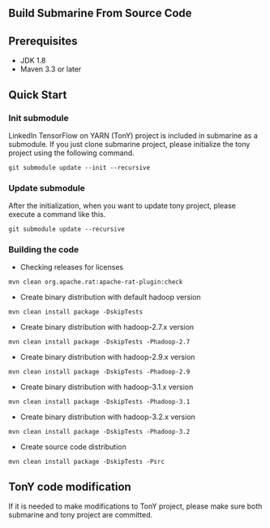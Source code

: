 <!--
   Licensed to the Apache Software Foundation (ASF) under one or more
   contributor license agreements.  See the NOTICE file distributed with
   this work for additional information regarding copyright ownership.
   The ASF licenses this file to You under the Apache License, Version 2.0
   (the "License"); you may not use this file except in compliance with
   the License.  You may obtain a copy of the License at
   http://www.apache.org/licenses/LICENSE-2.0
   Unless required by applicable law or agreed to in writing, software
   distributed under the License is distributed on an "AS IS" BASIS,
   WITHOUT WARRANTIES OR CONDITIONS OF ANY KIND, either express or implied.
   See the License for the specific language governing permissions and
   limitations under the License.
-->

## Build Submarine From Source Code

## Prerequisites

+ JDK 1.8
+ Maven 3.3 or later

## Quick Start

### Init submodule
LinkedIn TensorFlow on YARN (TonY) project is included in submarine as a 
submodule. If you just clone submarine project, please initialize the tony
project using the following command.

```
git submodule update --init --recursive
```

### Update submodule
After the initialization, when you want to update tony project, please execute a
command like this.

```
git submodule update --recursive
```

### Building the code

+ Checking releases for licenses

```
mvn clean org.apache.rat:apache-rat-plugin:check
```

+ Create binary distribution with default hadoop version

```
mvn clean install package -DskipTests
```

+ Create binary distribution with hadoop-2.7.x version

```
mvn clean install package -DskipTests -Phadoop-2.7
```

+ Create binary distribution with hadoop-2.9.x version

```
mvn clean install package -DskipTests -Phadoop-2.9
```

+ Create binary distribution with hadoop-3.1.x version

```
mvn clean install package -DskipTests -Phadoop-3.1
```

+ Create binary distribution with hadoop-3.2.x version

```
mvn clean install package -DskipTests -Phadoop-3.2
```

+ Create source code distribution

```
mvn clean install package -DskipTests -Psrc
```

## TonY code modification

If it is needed to make modifications to TonY project, please make sure
both submarine and tony project are committed.
